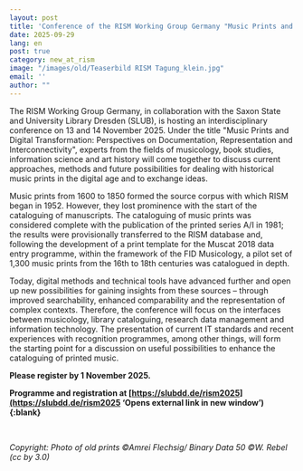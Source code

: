 ```yaml
---
layout: post
title: 'Conference of the RISM Working Group Germany "Music Prints and Digital Transformation"'
date: 2025-09-29
lang: en
post: true
category: new_at_rism
image: "/images/old/Teaserbild RISM Tagung_klein.jpg"
email: ''
author: ""
---
```


The RISM Working Group Germany, in collaboration with the Saxon State and University Library Dresden (SLUB), is hosting an interdisciplinary conference on 13 and 14 November 2025. Under the title "Music Prints and Digital Transformation: Perspectives on Documentation, Representation and Interconnectivity", experts from the fields of musicology, book studies, information science and art history will come together to discuss current approaches, methods and future possibilities for dealing with historical music prints in the digital age and to exchange ideas.

Music prints from 1600 to 1850 formed the source corpus with which RISM began in 1952. However, they lost prominence with the start of the cataloguing of manuscripts. The cataloguing of music prints was considered complete with the publication of the printed series A/I in 1981; the results were provisionally transferred to the RISM database and, following the development of a print template for the Muscat 2018 data entry programme, within the framework of the FID Musicology, a pilot set of 1,300 music prints from the 16th to 18th centuries was catalogued in depth. 

Today, digital methods and technical tools have advanced further and open up new possibilities for gaining insights from these sources – through improved searchability, enhanced comparability and the representation of complex contexts. Therefore, the conference will focus on the interfaces between musicology, library cataloguing, research data management and information technology. The presentation of current IT standards and recent experiences with recognition programmes, among other things, will form the starting point for a discussion on useful possibilities to enhance the cataloguing of printed music.

**Please register by 1 November 2025.**

**Programme and registration at [https://slubdd.de/rism2025](https://slubdd.de/rism2025  ‘Opens external link in new window’){:blank}**

&nbsp;

*Copyright: Photo of old prints ©Amrei Flechsig/ Binary Data 50 ©W. Rebel (cc by 3.0)*

